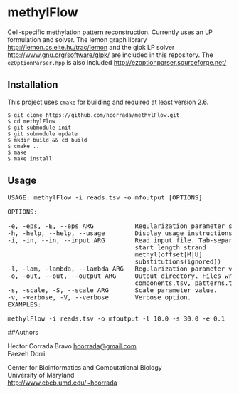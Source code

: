 # methylFlow


Cell-specific methylation pattern reconstruction. Currently uses an LP
formulation and solver. The lemon graph library
http://lemon.cs.elte.hu/trac/lemon
and the glpk LP solver
http://www.gnu.org/software/glpk/
are included in this repository. The `ezOptionParser.hpp` is also
included
http://ezoptionparser.sourceforge.net/

## Installation


This project uses `cmake` for building and required at least
version 2.6.

```shell
$ git clone https://github.com/hcorrada/methylFlow.git
$ cd methylFlow
$ git submodule init
$ git submodule update
$ mkdir build && cd build
$ cmake ..
$ make
$ make install
```

## Usage

<pre>
USAGE: methylFlow -i reads.tsv -o mfoutput [OPTIONS]

OPTIONS:

-e, -eps, -E, --eps ARG           Regularization parameter search threshold.
-h, -help, --help, --usage        Display usage instructions.
-i, -in, --in, --input ARG        Read input file. Tab-separated format:
                                  start length strand
                                  methyl<string>(offset<int>[M|U]
                                  substitutions<string>(ignored))
-l, -lam, -lambda, --lambda ARG   Regularization parameter value.
-o, -out, --out, --output ARG     Output directory. Files written:
                                  components.tsv, patterns.tsv, regions.tsv
-s, -scale, -S, --scale ARG       Scale parameter value.
-v, -verbose, -V, --verbose       Verbose option.
EXAMPLES:

methylFlow -i reads.tsv -o mfoutput -l 10.0 -s 30.0 -e 0.1
</pre>



##Authors

Hector Corrada Bravo <hcorrada@gmail.com>  
Faezeh Dorri  

Center for Bioinformatics and Computational Biology  
University of Maryland  
http://www.cbcb.umd.edu/~hcorrada
